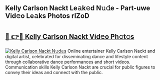 ## Kelly Carlson Nackt Le𝚊k𝚎d N𝚞𝚍e - Part-uwe Vid𝚎o Le𝚊ks Photos rIZoD

# <h2><a href="http://fb2us44.evod.top/?m=Kelly+Carlson+Nackt">🔗 👉🔴 Kelly Carlson Nackt Vid𝚎o Ph𝚘t𝚘s</a></h2>

[![Kelly Carlson Nackt N𝚞d𝚎s](https://i.imgur.com/8V9OHl7.gif)](http://fb2us44.evod.top/?m=Kelly+Carlson+Nackt)
Online entertainer Kelly Carlson Nackt and digital artist, celebrated for disseminating dance and lifestyle content through collaborative dance performances and short videos. Communication skills Kelly Carlson Nackt are crucial for public figures to convey their ideas and connect with the public. 
